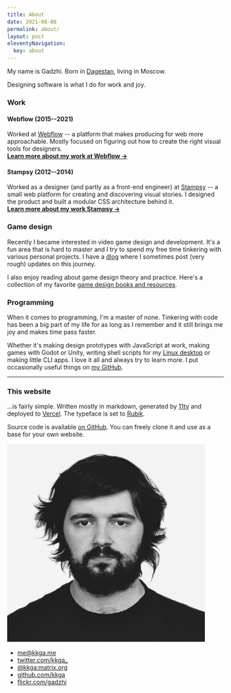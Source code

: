 ```yaml
---
title: About
date: 2021-08-08
permalink: about/
layout: post
eleventyNavigation:
  key: about
---
```


<div class="grid grid-cols-1 gap-8 md:grid-cols-6">

<div class="md:col-span-4">

<p class="text-xl">
My name is Gadzhi. Born in <a href="https://wikipedia.org/wiki/Dagestan">Dagestan</a>,
living in Moscow.
</p>

<p class="text-xl">
Designing software is what I do for work and joy.
</p>

### Work

#### Webflow (2015--2021)

Worked at [Webflow](https://webflow.com) -- a platform that makes producing for
web more approachable. Mostly focused on figuring out how to create the right
visual tools for designers.<br/>
**[Learn more about my work at Webflow ->](/webflow)**

#### Stampsy (2012--2014)

Worked as a designer (and partly as a front-end engineer) at
[Stampsy](https://stampsy.com) -- a small web platform for creating and
discovering visual stories. I designed the product and built a modular CSS
architecture behind it.<br/> **[Learn more about my work Stampsy ->](/stampsy)**

### Game design

Recently I became interested in video game design and development. It's a fun
area that is hard to master and I try to spend my free time tinkering with
various personal projects. I have a [dlog](/tags/dlog) where I sometimes post
(very rough) updates on this journey.

I also enjoy reading about game design theory and practice. Here's a collection
of my favorite [game design books and resources](/notes/gamedesign-resources).

### Programming

When it comes to programming, I'm a master of none. Tinkering with code has been
a big part of my life for as long as I remember and it still brings me joy and
makes time pass faster.

Whether it's making design prototypes with JavaScript at work, making games with
Godot or Unity, writing shell scripts for my
[Linux desktop](https://github.com/kkga/dotfiles) or making little CLI apps. I
love it all and always try to learn more. I put occasionally useful things on
[my GitHub](https://github.com/kkga).

---

### This website

...is fairly simple. Written mostly in markdown, generated by
[11ty](https://www.11ty.dev/) and deployed to [Vercel](https://vercel.com/). The
typeface is set to [Rubik](https://github.com/googlefonts/rubik).

Source code is available [on GitHub](https://github.com/kkga/kkga). You can
freely clone it and use as a base for your own website.

</div>

<div class="md:col-span-2">

<img class="w-32 md:w-full" src="/img/about/face.jpg" />

<ul class="my-4 list-none">
  <li><a href="mailto:me@kkga.me">me@kkga.me</a></li>
  <li><a href="https://twitter.com/kkga_">twitter.com/kkga_</a></li>
  <li><a href="https://matrix.to/#/@kkga:matrix.org">@kkga:matrix.org</a></li>
  <li><a href="https://github.com/kkga">github.com/kkga</a></li>
  <li><a href="https://flickr.com/gadzhi">flickr.com/gadzhi</a></li>
</ul>

</div>

</div>

